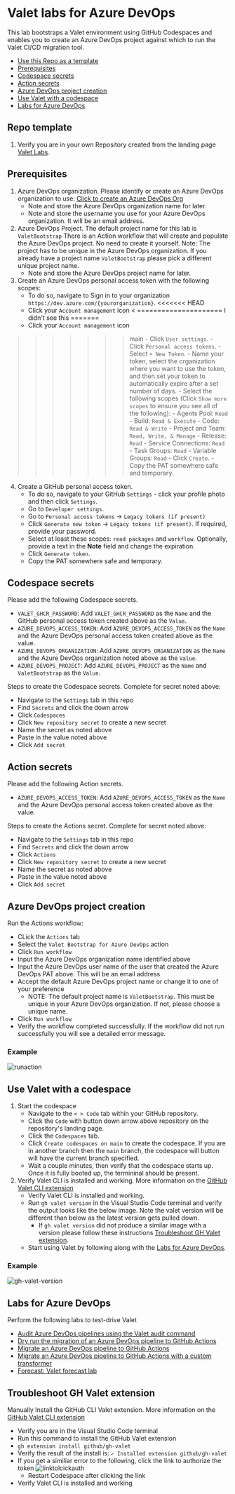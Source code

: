 # Valet labs for Azure DevOps

This lab bootstraps a Valet environment using GitHub Codespaces and enables you to create an Azure DevOps project against which to run the Valet CI/CD migration tool.

- [Use this Repo as a template](#repo-template)
- [Prerequisites](#prerequisites)
- [Codespace secrets](#codespace-secrets)
- [Action secrets](#action-secrets)
- [Azure DevOps project creation](#azure-devops-project-creation)
- [Use Valet with a codespace](#use-valet-with-a-codespace)
- [Labs for Azure DevOps](#labs-for-azure-devops)

## Repo template

1. Verify you are in your own Repository created from the landing page [Valet Labs](https://github.com/valet-customers/labs).

## Prerequisites
1. Azure DevOps organization. Please identify or create an Azure DevOps organization to use: [Click to create an Azure DevOps Org](https://docs.microsoft.com/en-us/azure/devops/organizations/accounts/create-organization?toc=%2Fazure%2Fdevops%2Fget-started%2Ftoc.json&bc=%2Fazure%2Fdevops%2Fget-started%2Fbreadcrumb%2Ftoc.json&view=azure-devops)
    - Note and store the Azure DevOps organization name for later.
    - Note and store the username you use for your Azure DevOps organization. It will be an email address.
2. Azure DevOps Project. The default project name for this lab is `ValetBootstrap` There is an Action workflow that will create and populate the Azure DevOps project. No need to create it yourself. Note: The project has to be unique in the Azure DevOps organization. If you already have a project name `ValetBootstrap` please pick a different unique project name. 
    - Note and store the Azure DevOps project name for later.
3. Create an Azure DevOps personal access token with the following scopes:
    -   To do so, navigate to Sign in to your organization `https://dev.azure.com/{yourorganization}`.
<<<<<<< HEAD
    -   Click your `Account management` icon < ===================== I didn't see this
=======
    -   Click your `Account management` icon
>>>>>>> main
    -   Click `User settings`.
    -   Click `Personal access tokens`.
    -   Select `+ New Token`.
    -   Name your token, select the organization where you want to use the token, and then set your token to automatically expire after a set number of days.
    -   Select the following scopes (Click `Show more scopes` to ensure you see all of the following):
        -   Agents Pool: `Read`
        -   Build: `Read & Execute`
        -   Code: `Read & Write`
        -   Project and Team: `Read, Write, & Manage`
        -   Release: `Read`
        -   Service Connections: `Read`
        -   Task Groups: `Read`
        -   Variable Groups: `Read`
    -   Click `Create`.
    -   Copy the PAT somewhere safe and temporary.
4. Create a GitHub personal access token. 
    - To do so, navigate to your GitHub `Settings` - click your profile photo and then click `Settings`.
    - Go to `Developer settings`.
    - Go to `Personal access tokens` -> `Legacy tokens (if present)`
    - Click `Generate new token` -> `Legacy tokens (if present)`. If required, provide your password.
    - Select at least these scopes: `read packages` and `workflow`. Optionally, provide a text in the **Note** field and change the expiration.
    - Click `Generate token`.
    - Copy the PAT somewhere safe and temporary.

## Codespace secrets
Please add the following Codespace secrets.

- `VALET_GHCR_PASSWORD`: Add `VALET_GHCR_PASSWORD` as the `Name` and the GitHub personal access token created above as the `Value`.
- `AZURE_DEVOPS_ACCESS_TOKEN`: Add `AZURE_DEVOPS_ACCESS_TOKEN` as the `Name` and the Azure DevOps personal access token created above as the value.
- `AZURE_DEVOPS_ORGANIZATION`: Add `AZURE_DEVOPS_ORGANIZATION` as the `Name` and the Azure DevOps organization noted above as the `Value`.
- `AZURE_DEVOPS_PROJECT`: Add `AZURE_DEVOPS_PROJECT` as the `Name` and `ValetBootstrap` as the `Value`.

Steps to create the Codespace secrets. Complete for secret noted above:

- Navigate to the `Settings` tab in this repo
- Find `Secrets` and click the down arrow
- Click `Codespaces`
- Click `New repository secret` to create a new secret
- Name the secret as noted above
- Paste in the value noted above
- Click `Add secret`

## Action secrets
Please add the following Action secrets.

- `AZURE_DEVOPS_ACCESS_TOKEN`: Add `AZURE_DEVOPS_ACCESS_TOKEN` as the `Name` and the Azure DevOps personal access token created above as the value.

Steps to create the Actions secret. Complete for secret noted above:

- Navigate to the `Settings` tab in this repo
- Find `Secrets` and click the down arrow
- Click `Actions`
- Click `New repository secret` to create a new secret
- Name the secret as noted above
- Paste in the value noted above
- Click `Add secret`

## Azure DevOps project creation

Run the Actions workflow:
- CLick the `Actions` tab
- Select the `Valet Bootstrap for Azure DevOps` action
- Click `Run workflow`
- Input the Azure DevOps organization name identified above
- Input the Azure DevOps user name of the user that created the Azure DevOps PAT above. This will be an email address
- Accept the default Azure DevOps project name or change it to one of your preference
   - NOTE: The default project name is `ValetBootstrap`. This must be unique in your Azure DevOps organization. If not, please choose a unique name.
- Click `Run workflow`
- Verify the workflow completed successfully. If the workflow did not run successfully you will see a detailed error message.

### Example ###
![runaction](https://user-images.githubusercontent.com/26442605/167679930-9bdf6f4f-2e94-4145-aed3-8ee3e8e91d90.png)


## Use Valet with a codespace

1. Start the codespace
    - Navigate to the `< > Code` tab within your GitHub repository. 
    - Click the `Code` with button down arrow above repository on the repository's landing page.
    - Click the `Codespaces` tab.
    - Click `Create codespaces on main` to create the codespace. If you are in another branch then the `main` branch, the codespace will button will have the current branch specified.
    - Wait a couple minutes, then verify that the codespace starts up. Once it is fully booted up, the termininal should be present.
2. Verify Valet CLI is installed and working. More information on the [GitHub Valet CLI extension](https://github.com/github/gh-valet)
    -  Verify Valet CLI is installed and working.
    -  Run `gh valet version` in the Visual Studio Code terminal and verify the output looks like the below image. Note the valet version will be different than below as the latest version gets pulled down.
       -  If `gh valet version` did not produce a similar image with a version please follow these instructions [Troubleshoot GH Valet extension](#troubleshoot-gh-valet-extension).
    -  Start using Valet by following along with the [Labs for Azure DevOps](#labs-for-azure-devops).
    
### Example ###
![gh-valet-version](https://user-images.githubusercontent.com/26442605/170106559-e69e669f-a1f6-4c2c-8998-3f089b899704.png)

## Labs for Azure DevOps
Perform the following labs to test-drive Valet
- [Audit Azure DevOps pipelines using the Valet audit command](valet-audit-lab.md)
- [Dry run the migration of an Azure DevOps pipeline to GitHub Actions](valet-dry-run-lab.md)
- [Migrate an Azure DevOps pipeline to GitHub Actions](valet-migrate-lab.md)
- [Migrate an Azure DevOps pipeline to GitHub Actions with a custom transformer](valet-migrate-custom-lab.md)
- [Forecast: Valet forecast lab](valet-forecast-lab.md)

## Troubleshoot GH Valet extension
Manually Install the GitHub CLI Valet extension. More information on the [GitHub Valet CLI extension](https://github.com/github/gh-valet)
-  Verify you are in the Visual Studio Code terminal
-  Run this command to install the GitHub Valet extension
-  `gh extension install github/gh-valet`
-  Verify the result of the install is: `✓ Installed extension github/gh-valet`
-  If you get a similiar error to the following, click the link to authorize the token
      ![linktolcickauth](https://user-images.githubusercontent.com/26442605/169588015-9414404f-82b6-4d0f-89d4-5f0e6941b029.png)
   - Restart Codespace after clicking the link
-  Verify Valet CLI is installed and working
